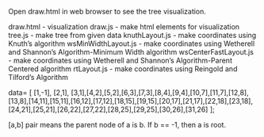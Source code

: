 Open draw.html in web browser to see the tree visualization.



draw.html - visualization
draw.js - make html elements for visualization
tree.js - make tree from given data
knuthLayout.js - make coordinates using Knuth’s algorithm
wsMinWidthLayout.js - make coordinates using Wetherell and Shannon’s Algorithm-Minimum Width algorithm
wsCenterFastLayout.js - make coordinates using Wetherell and Shannon’s Algorithm-Parent Centered algorithm
rtLayout.js - make coordinates using Reingold and Tilford’s Algorithm



data= [ [1,-1], [2,1], [3,1],[4,2],[5,2],[6,3],[7,3],[8,4],[9,4],[10,7],[11,7],[12,8],[13,8],[14,11],[15,11],[16,12],[17,12],[18,15],[19,15],[20,17],[21,17],[22,18],[23,18],[24,21],[25,21],[26,22],[27,22],[28,25],[29,25],[30,26],[31,26]  ];

[a,b] pair means the parent node of a is b. If b == -1, then a is root.
